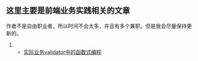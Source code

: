 #

## 这里主要是前端业务实践相关的文章

作者不是自由职业者，所以时间不会太多，并且有多个兼职。但是我会尽量保持更新的。

1. - [实际业务validator中的函数式编程](./实际业务validator中的函数式编程.md)
